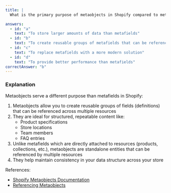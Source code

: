 ```yaml
---
title: |
  What is the primary purpose of metaobjects in Shopify compared to metafields? 🤔

answers:
  - id: "a"
    text: "To store larger amounts of data than metafields"
  - id: "b"
    text: "To create reusable groups of metafields that can be referenced across multiple resources"
  - id: "c"
    text: "To replace metafields with a more modern solution"
  - id: "d"
    text: "To provide better performance than metafields"
correctAnswer: "b"
---
```


### Explanation

Metaobjects serve a different purpose than metafields in Shopify:

1. Metaobjects allow you to create reusable groups of fields (definitions) that can be referenced across multiple resources
2. They are ideal for structured, repeatable content like:
   - Product specifications
   - Store locations
   - Team members
   - FAQ entries
3. Unlike metafields which are directly attached to resources (products, collections, etc.), metaobjects are standalone entities that can be referenced by multiple resources
4. They help maintain consistency in your data structure across your store

References:
- [Shopify Metaobjects Documentation](https://shopify.dev/docs/api/liquid/objects/metaobject)
- [Referencing Metaobjects](https://help.shopify.com/en/manual/custom-data/metaobjects/referencing-metaobjects) 